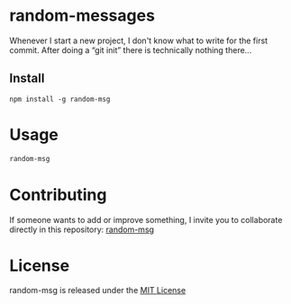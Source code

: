 
# random-messages

Whenever I start a new project, I don't know what to write for the first commit. After doing a “git init” there is technically nothing there...

## Install

```npm
npm install -g random-msg
```

# Usage

```bash
random-msg
```

# Contributing

If someone wants to add or improve something, I invite you to collaborate directly in this repository: [random-msg](https://github.com/platzi/npm-random-msg)

# License

random-msg is released under the [MIT License](https://opensource.org/licenses/MIT)